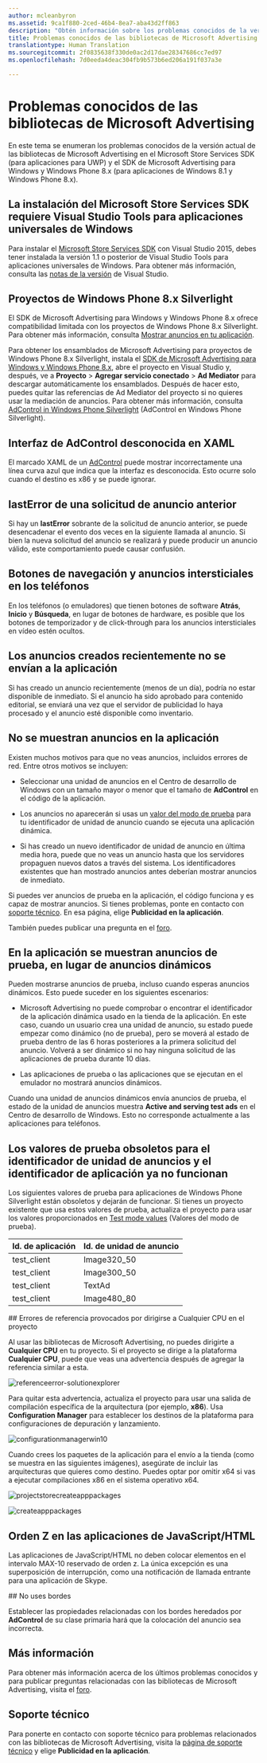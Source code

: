 ```yaml
---
author: mcleanbyron
ms.assetid: 9ca1f880-2ced-46b4-8ea7-aba43d2ff863
description: "Obtén información sobre los problemas conocidos de la versión actual de las bibliotecas de Microsoft Advertising en el Microsoft Store Services SDK."
title: Problemas conocidos de las bibliotecas de Microsoft Advertising
translationtype: Human Translation
ms.sourcegitcommit: 2f0835638f330de0ac2d17dae28347686cc7ed97
ms.openlocfilehash: 7d0eeda4deac304fb9b573b6ed206a191f037a3e

---
```


# Problemas conocidos de las bibliotecas de Microsoft Advertising




En este tema se enumeran los problemas conocidos de la versión actual de las bibliotecas de Microsoft Advertising en el Microsoft Store Services SDK (para aplicaciones para UWP) y el SDK de Microsoft Advertising para Windows y Windows Phone 8.x (para aplicaciones de Windows 8.1 y Windows Phone 8.x).

## La instalación del Microsoft Store Services SDK requiere Visual Studio Tools para aplicaciones universales de Windows

Para instalar el [Microsoft Store Services SDK](http://aka.ms/store-em-sdk) con Visual Studio 2015, debes tener instalada la versión 1.1 o posterior de Visual Studio Tools para aplicaciones universales de Windows. Para obtener más información, consulta las [notas de la versión](http://go.microsoft.com/fwlink/?LinkID=624516) de Visual Studio.

## Proyectos de Windows Phone 8.x Silverlight

El SDK de Microsoft Advertising para Windows y Windows Phone 8.x ofrece compatibilidad limitada con los proyectos de Windows Phone 8.x Silverlight. Para obtener más información, consulta [Mostrar anuncios en tu aplicación](display-ads-in-your-app.md#silverlight_support).

Para obtener los ensamblados de Microsoft Advertising para proyectos de Windows Phone 8.x Silverlight, instala el [SDK de Microsoft Advertising para Windows y Windows Phone 8.x](http://aka.ms/store-8-sdk), abre el proyecto en Visual Studio y, después, ve a **Proyecto** > **Agregar servicio conectado** > **Ad Mediator** para descargar automáticamente los ensamblados. Después de hacer esto, puedes quitar las referencias de Ad Mediator del proyecto si no quieres usar la mediación de anuncios. Para obtener más información, consulta [AdControl in Windows Phone Silverlight](adcontrol-in-windows-phone-silverlight.md) (AdControl en Windows Phone Silverlight).

## Interfaz de AdControl desconocida en XAML

El marcado XAML de un [AdControl](https://msdn.microsoft.com/library/windows/apps/microsoft.advertising.winrt.ui.adcontrol.aspx) puede mostrar incorrectamente una línea curva azul que indica que la interfaz es desconocida. Esto ocurre solo cuando el destino es x86 y se puede ignorar.

## lastError de una solicitud de anuncio anterior

Si hay un **lastError** sobrante de la solicitud de anuncio anterior, se puede desencadenar el evento dos veces en la siguiente llamada al anuncio. Si bien la nueva solicitud del anuncio se realizará y puede producir un anuncio válido, este comportamiento puede causar confusión.

## Botones de navegación y anuncios intersticiales en los teléfonos

En los teléfonos (o emuladores) que tienen botones de software **Atrás**, **Inicio** y **Búsqueda**, en lugar de botones de hardware, es posible que los botones de temporizador y de click-through para los anuncios intersticiales en vídeo estén ocultos.

## Los anuncios creados recientemente no se envían a la aplicación

Si has creado un anuncio recientemente (menos de un día), podría no estar disponible de inmediato. Si el anuncio ha sido aprobado para contenido editorial, se enviará una vez que el servidor de publicidad lo haya procesado y el anuncio esté disponible como inventario.

## No se muestran anuncios en la aplicación

Existen muchos motivos para que no veas anuncios, incluidos errores de red. Entre otros motivos se incluyen:

* Seleccionar una unidad de anuncios en el Centro de desarrollo de Windows con un tamaño mayor o menor que el tamaño de **AdControl** en el código de la aplicación.

* Los anuncios no aparecerán si usas un [valor del modo de prueba](test-mode-values.md) para tu identificador de unidad de anuncio cuando se ejecuta una aplicación dinámica.

* Si has creado un nuevo identificador de unidad de anuncio en última media hora, puede que no veas un anuncio hasta que los servidores propaguen nuevos datos a través del sistema. Los identificadores existentes que han mostrado anuncios antes deberían mostrar anuncios de inmediato.

Si puedes ver anuncios de prueba en la aplicación, el código funciona y es capaz de mostrar anuncios. Si tienes problemas, ponte en contacto con [soporte técnico](https://go.microsoft.com/fwlink/p/?LinkId=331508). En esa página, elige **Publicidad en la aplicación**.

También puedes publicar una pregunta en el [foro](http://go.microsoft.com/fwlink/p/?LinkId=401266).

## En la aplicación se muestran anuncios de prueba, en lugar de anuncios dinámicos

Pueden mostrarse anuncios de prueba, incluso cuando esperas anuncios dinámicos. Esto puede suceder en los siguientes escenarios:

* Microsoft Advertising no puede comprobar o encontrar el identificador de la aplicación dinámica usado en la tienda de la aplicación. En este caso, cuando un usuario crea una unidad de anuncio, su estado puede empezar como dinámico (no de prueba), pero se moverá al estado de prueba dentro de las 6 horas posteriores a la primera solicitud del anuncio. Volverá a ser dinámico si no hay ninguna solicitud de las aplicaciones de prueba durante 10 días.

* Las aplicaciones de prueba o las aplicaciones que se ejecutan en el emulador no mostrará anuncios dinámicos.

Cuando una unidad de anuncios dinámicos envía anuncios de prueba, el estado de la unidad de anuncios muestra **Active and serving test ads** en el Centro de desarrollo de Windows. Esto no corresponde actualmente a las aplicaciones para teléfonos.

## Los valores de prueba obsoletos para el identificador de unidad de anuncios y el identificador de aplicación ya no funcionan

Los siguientes valores de prueba para aplicaciones de Windows Phone Silverlight están obsoletos y dejarán de funcionar. Si tienes un proyecto existente que usa estos valores de prueba, actualiza el proyecto para usar los valores proporcionados en [Test mode values](test-mode-values.md) (Valores del modo de prueba).

| Id. de aplicación  |  Id. de unidad de anuncio    |
|-----------------|----------------|
| test_client     |  Image320_50   |
| test_client     |  Image300_50   |
| test_client     |  TextAd   |
| test_client     |  Image480_80   |

<span id="reference_errors"/>
## Errores de referencia provocados por dirigirse a Cualquier CPU en el proyecto

Al usar las bibliotecas de Microsoft Advertising, no puedes dirigirte a **Cualquier CPU** en tu proyecto. Si el proyecto se dirige a la plataforma **Cualquier CPU**, puede que veas una advertencia después de agregar la referencia similar a esta.

![referenceerror\-solutionexplorer](images/13-19629921-023c-42ec-b8f5-bc0b63d5a191.jpg)

Para quitar esta advertencia, actualiza el proyecto para usar una salida de compilación específica de la arquitectura (por ejemplo, **x86**). Usa **Configuration Manager** para establecer los destinos de la plataforma para configuraciones de depuración y lanzamiento.

![configurationmanagerwin10](images/13-87074274-c10d-4dbd-9a06-453b7184f8de.png)

Cuando crees los paquetes de la aplicación para el envío a la tienda (como se muestra en las siguientes imágenes), asegúrate de incluir las arquitecturas que quieres como destino. Puedes optar por omitir x64 si vas a ejecutar compilaciones x86 en el sistema operativo x64.

![projectstorecreateapppackages](images/13-a99b05a4-8917-4c53-822e-2548fadf828a.png)

![createapppackages](images/13-16280cb1-a838-42b9-9256-eac7f33f5603.png)

## Orden Z en las aplicaciones de JavaScript/HTML

Las aplicaciones de JavaScript/HTML no deben colocar elementos en el intervalo MAX-10 reservado de orden z. La única excepción es una superposición de interrupción, como una notificación de llamada entrante para una aplicación de Skype.

<span id="bkmk-ui"/>
## No uses bordes

Establecer las propiedades relacionadas con los bordes heredados por **AdControl** de su clase primaria hará que la colocación del anuncio sea incorrecta.

## Más información


Para obtener más información acerca de los últimos problemas conocidos y para publicar preguntas relacionadas con las bibliotecas de Microsoft Advertising, visita el [foro](http://go.microsoft.com/fwlink/p/?LinkId=401266).

## Soporte técnico


Para ponerte en contacto con soporte técnico para problemas relacionados con las bibliotecas de Microsoft Advertising, visita la [página de soporte técnico](https://go.microsoft.com/fwlink/p/?LinkId=331508) y elige **Publicidad en la aplicación**.

 

 



<!--HONumber=Sep16_HO2-->



